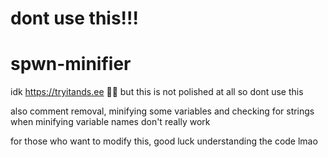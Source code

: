 # dont use this!!!

# spwn-minifier
idk https://tryitands.ee 🥸🤡
but this is not polished at all so dont use this

also comment removal, minifying some variables and checking for strings when minifying variable names don't really work

for those who want to modify this, good luck understanding the code lmao
